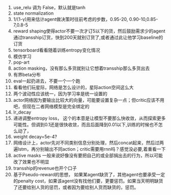 1. use_relu 调为 False，默认就是tanh
2. state normalization
3. 1/(1-γ)用来估计agent做决策时往前考虑的步数，0.95-20, 0.90-10,0.85-7,0.8-5
4. reward shaping使得actor不要一次才订5以下的货，然后鼓励需求少的agent通过transship订货，快到200天就别订货了,或者通过此让他学习baseline的订货
5. tensorboard看看随着训练entropy变化情况
6. 模仿学习
7. pop-art
8. action masking，没有那么多货就别让它想着transship那么多货出去
9. 有界beta分布
10. eval一起扔进去，不要一个一个跑
11. 看看他们玩星际，网络是怎么设计的，星际action空间这么大
12. 两个波动性应该统一，因为学习率是统一设置的
13. actor网络因为要输出比较大的向量，可能要设置复杂一点；但critic应该不用吧，但现在二者网络模型是完全绑定的
14. lr_decay
15. 递进调整entropy loss， 这个的本意是让模型不要那么快收敛，从而探索更多可能性。但调到0.1还是很快收敛，而且后面降到0.01以下,训练的时候也不怎么动了，
16. weight decay=5e-4?
17. 网络设计上，actor先对不同类别信息分别处理，然后concat起来，然后过两遍lstm，再分别输出不同action；critic需要用rnn吗？感觉没必要,着重看一下
18. active masks 一般来说好像没有要把自己的或全部捐出去的行为，所以可能改了效果也不明显
19. transship的revenue也开个口子
20. 基于Pseudo-reward的思想， 如果某agent缺货了，其他agent也要承受一定的penalty cost，如果该agent没有找他们要，更要惩罚。如果当天明明缺货了还要给别人货的惩罚，或者因为要给别人货而缺货的，惩罚。
    